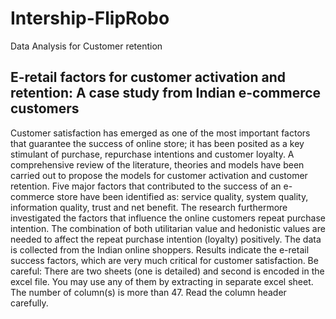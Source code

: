 # Intership-FlipRobo
Data Analysis for Customer retention 
## E-retail factors for customer activation and retention: A case study from Indian e-commerce customers

Customer satisfaction has emerged as one of the most important factors that guarantee the success of online store; it has been posited as a key stimulant of purchase, repurchase intentions and customer loyalty. A comprehensive review of the literature, theories and models have been carried out to propose the models for customer activation and customer retention. Five major factors that contributed to the success of an e-commerce store have been identified as: service quality, system quality, information quality, trust and net benefit. The research furthermore investigated the factors that influence the online customers repeat purchase intention. The combination of both utilitarian value and hedonistic values are needed to affect the repeat purchase intention (loyalty) positively. The data is collected from the Indian online shoppers. Results indicate the e-retail success factors, which are very much critical for customer satisfaction.
Be careful: There are two sheets (one is detailed) and second is encoded in the excel file. You may use any of them by extracting in separate excel sheet. The number of column(s) is more than 47. Read the column header carefully.
